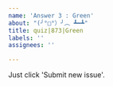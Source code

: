 ```yaml
---
name: 'Answer 3 : Green'
about: "(╯°□°）╯︵ ┻━┻"
title: quiz|873|Green
labels: ''
assignees: ''

---
```


Just click 'Submit new issue'.
